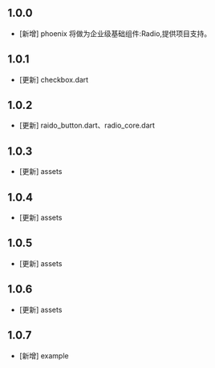 <!--
 * @Author: lipeng 1162423147@qq.com
 * @Date: 2023-09-22 12:43:30
 * @LastEditors: lipeng 1162423147@qq.com
 * @LastEditTime: 2023-10-12 22:59:30
 * @FilePath: /phoenix_radio/CHANGELOG.md
 * @Description: 这是默认设置,请设置`customMade`, 打开koroFileHeader查看配置 进行设置: https://github.com/OBKoro1/koro1FileHeader/wiki/%E9%85%8D%E7%BD%AE
-->
## 1.0.0

* [新增] phoenix 将做为企业级基础组件:Radio,提供项目支持。


## 1.0.1

* [更新] checkbox.dart

## 1.0.2

* [更新] raido_button.dart、radio_core.dart

## 1.0.3

* [更新] assets

## 1.0.4

* [更新] assets

## 1.0.5

* [更新] assets

## 1.0.6

* [更新] assets

## 1.0.7

* [新增] example